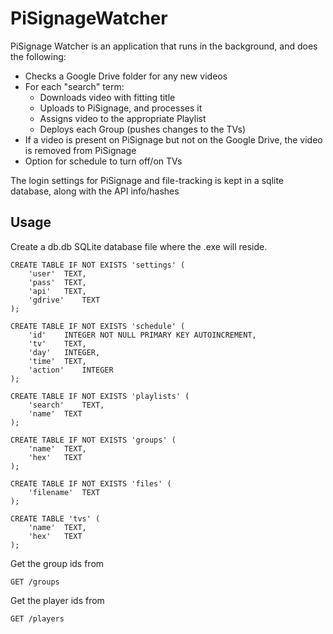 # PiSignageWatcher

PiSignage Watcher is an application that runs in the background, and does the following:
- Checks a Google Drive folder for any new videos
- For each "search" term:
    - Downloads video with fitting title
    - Uploads to PiSignage, and processes it
    - Assigns video to the appropriate Playlist
    - Deploys  each Group (pushes changes to the TVs)
- If a video is present on PiSignage but not on the Google Drive, the video is removed from PiSignage
- Option for schedule to turn off/on TVs

The login settings for PiSignage and file-tracking is kept in a sqlite database, along with the API info/hashes

## Usage

Create a db.db SQLite database file where the .exe will reside.

```
CREATE TABLE IF NOT EXISTS 'settings' (
	'user'	TEXT,
	'pass'	TEXT,
	'api'	TEXT,
	'gdrive'	TEXT
);

CREATE TABLE IF NOT EXISTS 'schedule' (
	'id'	INTEGER NOT NULL PRIMARY KEY AUTOINCREMENT,
	'tv'	TEXT,
	'day'	INTEGER,
	'time'	TEXT,
	'action'	INTEGER
);

CREATE TABLE IF NOT EXISTS 'playlists' (
	'search'	TEXT,
	'name'	TEXT
);

CREATE TABLE IF NOT EXISTS 'groups' (
	'name'	TEXT,
	'hex'	TEXT
);

CREATE TABLE IF NOT EXISTS 'files' (
	'filename'	TEXT
);

CREATE TABLE 'tvs' (
	'name'	TEXT,
	'hex'	TEXT
);
```

Get the group ids from
```
GET /groups
```

Get the player ids from
```
GET /players
```